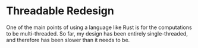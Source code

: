 # Threadable Redesign #
One of the main points of using a language like Rust is for the computations to be multi-threaded. So far, my design has been entirely single-threaded, and therefore has been slower than it needs to be. 
